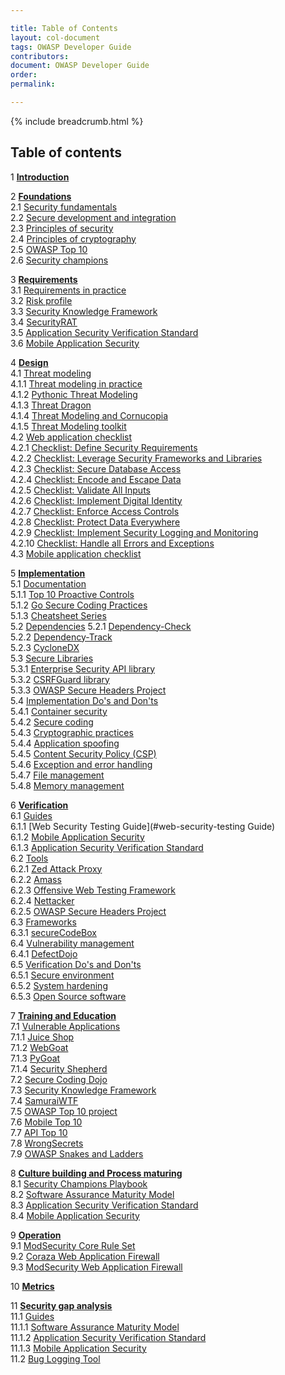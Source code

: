 ```yaml
---

title: Table of Contents
layout: col-document
tags: OWASP Developer Guide
contributors:
document: OWASP Developer Guide
order:
permalink:

---
```


{% include breadcrumb.html %}

## Table of contents

1 **[Introduction](#introduction)**  

2 **[Foundations](#foundations)**  
2.1 [Security fundamentals](#security-fundamentals)  
2.2 [Secure development and integration](#secure-development-and-integration)  
2.3 [Principles of security](#principles-of-security)  
2.4 [Principles of cryptography](#principles-of-cryptography)  
2.5 [OWASP Top 10](#owasp-top-ten)  
2.6 [Security champions](#security-champions)  

3 **[Requirements](#requirements)**  
3.1 [Requirements in practice](#requirements-in-practice)  
3.2 [Risk profile](#risk-profile)  
3.3 [Security Knowledge Framework](#security-knowledge-framework)  
3.4 [SecurityRAT](#security-rat)  
3.5 [Application Security Verification Standard](#application-security-verification-standard)  
3.6 [Mobile Application Security](#mobile-application-security)  

4 **[Design](#design)**  
4.1 [Threat modeling](#threat-modeling)  
4.1.1 [Threat modeling in practice](#threat-modeling-in-practice)  
4.1.2 [Pythonic Threat Modeling](#pythonic-threat-modeling)  
4.1.3 [Threat Dragon](#threat-dragon)  
4.1.4 [Threat Modeling and Cornucopia](#cornucopia)  
4.1.5 [Threat Modeling toolkit](#threat-modeling-toolkit)  
4.2 [Web application checklist](#web-application-checklist)  
4.2.1 [Checklist: Define Security Requirements](#checklist-define-security-requirements)  
4.2.2 [Checklist: Leverage Security Frameworks and Libraries](#checklist-leverage-security-frameworks-and-libraries)  
4.2.3 [Checklist: Secure Database Access](#checklist-secure-database-access)  
4.2.4 [Checklist: Encode and Escape Data](#checklist-encode-and-escape-data)  
4.2.5 [Checklist: Validate All Inputs](#checklist-validate-all-inputs)  
4.2.6 [Checklist: Implement Digital Identity](#checklist-implement-digital-identity)  
4.2.7 [Checklist: Enforce Access Controls](#checklist-enforce-access-controls)  
4.2.8 [Checklist: Protect Data Everywhere](#checklist-protect-data-everywhere)  
4.2.9 [Checklist: Implement Security Logging and Monitoring](#checklist-implement-security-logging-and-monitoring)  
4.2.10 [Checklist: Handle all Errors and Exceptions](#checklist-handle-all-errors-and-exceptions)  
4.3 [Mobile application checklist](#mobile-application-checklist)  

5 **[Implementation](#implementation)**  
5.1 [Documentation](#documentation)  
5.1.1 [Top 10 Proactive Controls](#top-proactive-controls)  
5.1.2 [Go Secure Coding Practices](#go-secure-coding-practices)  
5.1.3 [Cheatsheet Series](#cheatsheet-series)  
5.2 [Dependencies](#dependencies)
5.2.1 [Dependency-Check](#dependency-check)  
5.2.2 [Dependency-Track](#dependency-track)  
5.2.3 [CycloneDX](#cyclonedx)  
5.3 [Secure Libraries](#secure-libraries)  
5.3.1 [Enterprise Security API library](#enterprise-security-api-library)  
5.3.2 [CSRFGuard library](#csrfguard-library)  
5.3.3 [OWASP Secure Headers Project](#owasp-secure-headers-project)  
5.4 [Implementation Do's and Don'ts](#implementation-dos-and-donts)  
5.4.1 [Container security](#container-security)  
5.4.2 [Secure coding](#secure-coding)  
5.4.3 [Cryptographic practices](#cryptographic-practices)  
5.4.4 [Application spoofing](#application-spoofing)  
5.4.5 [Content Security Policy (CSP)](#content-security-policy)  
5.4.6 [Exception and error handling](#exception-and-error-handling)  
5.4.7 [File management](#file-management)  
5.4.8 [Memory management](#memory-management)  

6 **[Verification](#verification)**  
6.1 [Guides](#verification-guides)  
6.1.1 [Web Security Testing Guide](#web-security-testing Guide)  
6.1.2 [Mobile Application Security](#mobile-application-security)  
6.1.3 [Application Security Verification Standard](#application-security-verification-standard)  
6.2 [Tools](#verification-tools)  
6.2.1 [Zed Attack Proxy](#zed-attack-proxy)  
6.2.2 [Amass](#amass)  
6.2.3 [Offensive Web Testing Framework](#offensive-web-testing-framework)  
6.2.4 [Nettacker](#nettacker)  
6.2.5 [OWASP Secure Headers Project](#secure-headers-project)  
6.3 [Frameworks](#verification-frameworks)  
6.3.1 [secureCodeBox](#securecodebox)  
6.4 [Vulnerability management](#verification-vulnerability-management)  
6.4.1 [DefectDojo](#defectdojo)  
6.5 [Verification Do's and Don'ts](#verification-dos-and-donts)  
6.5.1 [Secure environment](#secure-environment)  
6.5.2 [System hardening](#system-hardening)  
6.5.3 [Open Source software](#open-source-software)  

7 **[Training and Education](#training-and-education)**  
7.1 [Vulnerable Applications](#vulnerable-applications)  
7.1.1 [Juice Shop](#juice-shop)  
7.1.2 [WebGoat](#webgoat)  
7.1.3 [PyGoat](#pygoat)  
7.1.4 [Security Shepherd](#security-shepherd)  
7.2 [Secure Coding Dojo](#secure-coding-dojo)  
7.3 [Security Knowledge Framework](#security-knowledge-framework-training)  
7.4 [SamuraiWTF](#samuraiwtf)  
7.5 [OWASP Top 10 project](#owasp-top-ten-project)  
7.6 [Mobile Top 10](#mobile-top-ten)  
7.7 [API Top 10](#api-top-ten)  
7.8 [WrongSecrets](#wrongsecrets)  
7.9 [OWASP Snakes and Ladders](#owasp-snakes-and-ladders)  

8 **[Culture building and Process maturing](#culture-building-and-process-maturing)**  
8.1 [Security Champions Playbook](#security-champions-playbook)  
8.2 [Software Assurance Maturity Model](#software-assurance-maturity-model)  
8.3 [Application Security Verification Standard](#application-security-verification-standard)  
8.4 [Mobile Application Security](#mobile-application-security)  

9 **[Operation](#operation)**  
9.1 [ModSecurity Core Rule Set](#modSecurity-core-rule-set)  
9.2 [Coraza Web Application Firewall](#coraza-web-application-firewall)  
9.3 [ModSecurity Web Application Firewall](#modsecurity-web-application-firewall)  

10 **[Metrics](#metrics)**  

11 **[Security gap analysis](#security-gap-analysis)**  
11.1 [Guides](#security-gap-analysis-guides)  
11.1.1 [Software Assurance Maturity Model](#software-assurance-maturity-model)  
11.1.2 [Application Security Verification Standard](#application-security-verification-standard)  
11.1.3 [Mobile Application Security](#mobile-application-security)  
11.2 [Bug Logging Tool](#bug-logging-tool)  
